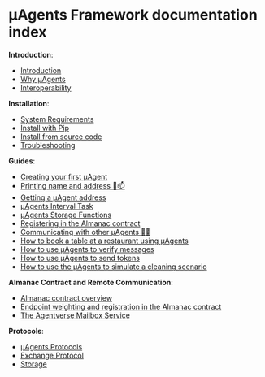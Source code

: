 # μAgents Framework documentation index

**Introduction**:

- [Introduction](/docs/concepts/agents/uagents-intro.md)
- [Why μAgents](/docs/concepts/agents/why-uagents.md)
- [Interoperability](/docs/concepts/agents/interoperability.md)

**Installation**:

- [System Requirements](/docs/guides/agents/installation/system-requirements.md)
- [Install with Pip](/docs/guides/agents/installation/install-with-pip.md)
- [Install from source code](/docs/guides/agents/installation/install-from-source-code.md)
- [Troubleshooting](/docs/guides/agents/installation/troubleshooting.md)

**Guides**:

- [Creating your first μAgent](/docs/guides/agents/create-a-uagent.md)
- [Printing name and address 🤖📫](/docs/guides/agents/create-uagent-name-address.md)
- [Getting a μAgent address](/docs/guides/agents/getting-uagent-address.md)
- [μAgents Interval Task](/docs/guides/agents/interval-task.md)
- [μAgents Storage Functions](/docs/guides/agents/storage-function.md)
- [Registering in the Almanac contract](/docs/guides/agents/register-in-almanac.md)
- [Communicating with other μAgents 📱🤖](/guides/agents/create-uagent-name-address.md)
- [How to book a table at a restaurant using μAgents](/docs/guides/agents/booking-demo.md)
- [How to use μAgents to verify messages](/docs/guides/agents/message-verification.md)
- [How to use μAgents to send tokens](/docs/guides/agents/send-tokens.md)
- [How to use the μAgents to simulate a cleaning scenario](/docs/guides/agents/cleaning-demo.md)

**Almanac Contract and Remote Communication**:

- [Almanac contract overview](/docs/references/contracts/uagents-almanac/almanac-overview.md)
- [Endpoint weighting and registration in the Almanac contract](/docs/references/contracts/uagents-almanac/endpoints.md)
- [The Agentverse Mailbox Service](/docs/references/contracts/uagents-almanac/register-in-the-agentverse-mailbox.md)

**Protocols**:

- [μAgents Protocols](/docs/references/uagents/uagents-protocols/agent-protocols.md)
- [Exchange Protocol](/docs/references/uagents/uagents-protocols/exchange-protocol.md)
- [Storage](/docs/references/uagents/uagents-protocols/storage.md)
